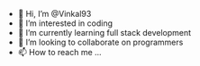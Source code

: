 
- 👋 Hi, I’m @Vinkal93
- 👀 I’m interested in coding 
- 🌱 I’m currently learning full stack development 
- 💞️ I’m looking to collaborate on programmers 
- 📫 How to reach me ...

<!---
Vinkal93/Vinkal93 is a ✨ special ✨ repository because its `README.md` (this file) appears on your GitHub profile.
You can click the Preview link to take a look at your changes.
--->
